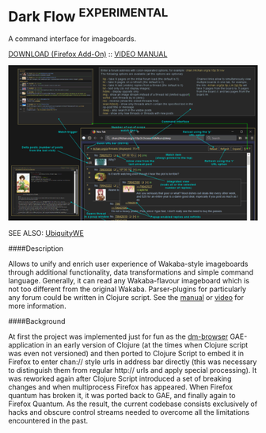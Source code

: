 Dark Flow <sup>EXPERIMENTAL</sup>
=========

A command interface for imageboards.

[DOWNLOAD (Firefox Add-On)](https://github.com/GChristensen/dark-flow/releases/download/v0.2.0.24a/dark_flow.xpi) :: [VIDEO MANUAL](https://www.youtube.com/watch?v=QWI2CNt-snQ)

![Dark Flow video](screen.png?raw=true)

SEE ALSO: [UbiquityWE](https://github.com/GChristensen/ubichr#readme)

####Description

Allows to unify and enrich user experience of Wakaba-style imageboards through 
additional functionality, data transformations and simple command language. Generally,
it can read any Wakaba-flavour imageboard which is not too different from the original
Wakaba. Parser-plugins for particularly any forum could be written in Clojure script. 
See the [manual](https://raw.github.com/GChristensen/dark-flow/master/manual.png) 
or [video](https://www.youtube.com/watch?v=QWI2CNt-snQ) for more information.


####Background

At first the project was implemented just for fun as the [dm-browser](https://github.com/GChristensen/dm-browser) 
GAE-application in an early version of Clojure (at the times when Clojure script was even not 
versioned) and then ported to Clojure Script to embed it in Firefox 
to enter chan:// style urls in address bar directly (this was necessary
to distinguish them from regular http:// urls and apply special processing). 
It was reworked again after Clojure Script introduced a set of breaking changes
and when multiprocess Firefox has appeared.
When Firefox quantum has broken it, it was ported back to GAE, and finally again 
to Firefox Quantum. As the result, the current codebase consists exclusively of hacks and obscure
control streams needed to overcome all the limitations encountered in the past.
 
